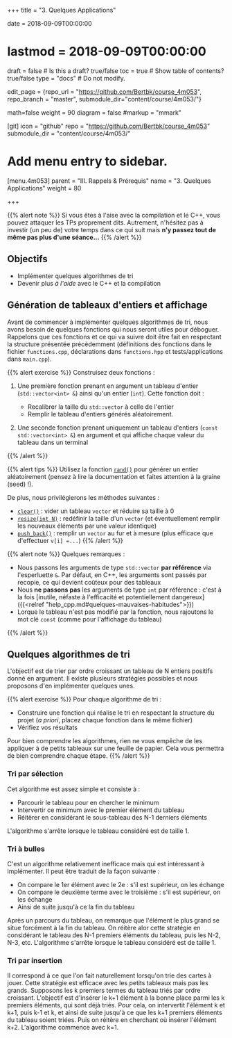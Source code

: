 +++
title = "3. Quelques Applications"

date = 2018-09-09T00:00:00
# lastmod = 2018-09-09T00:00:00

draft = false  # Is this a draft? true/false
toc = true  # Show table of contents? true/false
type = "docs"  # Do not modify.

edit_page = {repo_url = "https://github.com/Bertbk/course_4m053", repo_branch = "master", submodule_dir="content/course/4m053/"}

math=false
weight = 90
diagram = false
#markup = "mmark"

[git]
  icon = "github"
  repo = "https://github.com/Bertbk/course_4m053"
  submodule_dir = "content/course/4m053/"

# Add menu entry to sidebar.
[menu.4m053]
  parent = "III. Rappels & Prérequis"
  name = "3. Quelques Applications"
  weight = 80

+++

{{% alert note %}}
Si vous êtes à l'aise avec la compilation et le C++, vous pouvez attaquer les TPs proprement dits. Autrement, n'hésitez pas à investir (un peu de) votre temps dans ce qui suit mais **n'y passez tout de même pas plus d'une séance...**
{{% /alert %}}

## Objectifs

- Implémenter quelques algorithmes de tri
- Devenir plus *à l'aide* avec le C++ et la compilation

## Génération de tableaux d'entiers et affichage

Avant de commencer à implémenter quelques algorithmes de tri, nous avons besoin de quelques fonctions qui nous seront utiles pour déboguer. Rappelons que ces fonctions et ce qui va suivre doit être fait en respectant la structure présentée précédemment (définitions des fonctions dans le fichier `functions.cpp`, déclarations dans `functions.hpp` et tests/applications dans `main.cpp`). 

{{% alert exercise %}}
Construisez deux fonctions :

1. Une première fonction prenant en argument un tableau d'entier (`std::vector<int> &`) ainsi qu'un entier (`int`). Cette fonction doit :

      - Recalibrer la taille du `std::vector` à celle de l'entier
      - Remplir le tableau d'entiers générés aléatoirement.

2. Une seconde fonction prenant uniquement un tableau d'entiers (`const std::vector<int> &`) en argument et qui affiche chaque valeur du tableau dans un terminal

{{% /alert %}}

{{% alert tips %}}
Utilisez la fonction [`rand()`](https://en.cppreference.com/w/cpp/numeric/random/rand) pour générer un entier aléatoirement (pensez à lire la documentation et faites attention à la graine (seed) !). 

De plus, nous privilégierons les méthodes suivantes :

- [`clear()`](http://www.cplusplus.com/reference/vector/vector/clear/) : vider un tableau `vector` et réduire sa taille à 0
- [`resize(int N)`](http://www.cplusplus.com/reference/vector/vector/resize/) : redéfinir la taille d'un `vector` (et éventuellement remplir les nouveaux éléments par une valeur identique)
- [`push_back()`](http://www.cplusplus.com/reference/vector/vector/push_back/) : remplir un `vector` au fur et à mesure (plus efficace que d'effectuer `v[i] =...`)
{{% /alert %}}

{{% alert note %}}
Quelques remarques :

- Nous passons les arguments de type `std::vector` **par référence** via l'esperluette `&`. Par défaut, en C++, les arguments sont passés par recopie, ce qui devient coûteux pour des tableaux
- Nous **ne passons pas** les arguments de type `int` par référence : c'est à la fois [inutile, néfaste à l'efficacité et potentiellement dangereux]({{<relref "help_cpp.md#quelques-mauvaises-habitudes">}})
- Lorque le tableau n'est pas modifié par la fonction, nous rajoutons le mot clé `const` (comme pour l'affichage du tableau)

{{% /alert %}}

## Quelques algorithmes de tri

L'objectif est de trier par ordre croissant un tableau de N entiers positifs donné en argument. Il existe plusieurs stratégies possibles et nous proposons d'en implémenter quelques unes.

{{% alert exercise %}}
Pour chaque algorithme de tri :

- Construire une fonction qui réalise le tri en respectant la structure du projet (*a priori*, placez chaque fonction dans le même fichier)
- Vérifiez vos résultats

Pour bien comprendre les algorithmes, rien ne vous empêche de les appliquer à de petits tableaux sur une feuille de papier. Cela vous permettra de bien comprendre chaque étape.
{{% /alert  %}}


### Tri par sélection

Cet algorithme est assez simple et consiste à :

- Parcourir le tableau pour en chercher le minimum
- Intervertir ce minimum avec le premier élément du tableau
- Réitèrer en considérant le sous-tableau des N-1 derniers éléments

L'algorithme s'arrête lorsque le tableau considéré est de taille 1.

### Tri à bulles

C'est un algorithme relativement inefficace mais qui est intéressant à implémenter. Il peut être traduit de la façon suivante : 

- On compare le 1er élément avec le 2e : s'il est supérieur, on les échange
- On compare le deuxième terme avec le troisième : s'il est supérieur, on les échange
- Ainsi de suite jusqu'à ce la fin du tableau
  
Après un parcours du tableau, on remarque que l'élément le plus grand se situe forcément à la fin du tableau. On réitère alor cette stratégie en considérant le tableau des N-1 premiers éléments du tableau, puis les N-2, N-3, etc. L'algorithme s'arrête lorsque le tableau considéré est de taille 1.


### Tri par insertion

Il correspond à ce que l'on fait naturellement lorsqu'on trie des cartes à jouer. Cette stratégie est efficace avec les petits tableaux mais pas les grands. Supposons les k premiers termes du tableau triés par ordre croissant. L'objectif est d'insérer le k+1 élément à la bonne place parmi les k premiers éléments, qui sont déjà triés. Pour cela, on intervertit l'élément k et k+1, puis k-1 et k, et ainsi de suite jusqu'à ce que les k+1 premiers éléments du tableau soient triées. Puis on réitère en cherchant où insérer l'élément k+2. L'algorithme commence avec k=1.
